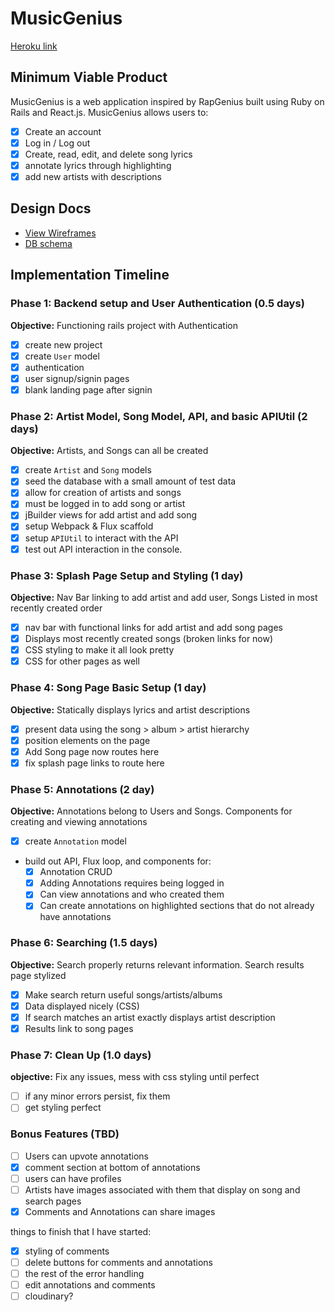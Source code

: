 # MusicGenius

[Heroku link][heroku]

[heroku]: http://www.herokuapp.com

## Minimum Viable Product

MusicGenius is a web application inspired by RapGenius built using Ruby on Rails
and React.js. MusicGenius allows users to:

<!-- This is a Markdown checklist. Use it to keep track of your
progress. Put an x between the brackets for a checkmark: [x] -->

- [x] Create an account
- [x] Log in / Log out
- [x] Create, read, edit, and delete song lyrics
- [x] annotate lyrics through highlighting
- [x] add new artists with descriptions

## Design Docs
* [View Wireframes][views]
* [DB schema][schema]

[views]: ./docs/views.md
[schema]: ./docs/schema.md

## Implementation Timeline

### Phase 1: Backend setup and User Authentication (0.5 days)

**Objective:** Functioning rails project with Authentication

- [x] create new project
- [x] create `User` model
- [x] authentication
- [x] user signup/signin pages
- [x] blank landing page after signin

### Phase 2: Artist Model, Song Model, API, and basic APIUtil (2 days)

**Objective:** Artists, and Songs can all be created

- [x] create `Artist` and `Song` models
- [x] seed the database with a small amount of test data
- [x] allow for creation of artists and songs
- [x] must be logged in to add song or artist
- [x] jBuilder views for add artist and add song
- [x] setup Webpack & Flux scaffold
- [x] setup `APIUtil` to interact with the API
- [x] test out API interaction in the console.

### Phase 3: Splash Page Setup and Styling (1 day)

**Objective:** Nav Bar linking to add artist and add user, Songs Listed in most recently created order

- [x] nav bar with functional links for add artist and add song pages
- [x] Displays most recently created songs (broken links for now)
- [x] CSS styling to make it all look pretty
- [x] CSS for other pages as well

### Phase 4: Song Page Basic Setup (1 day)

**Objective:** Statically displays lyrics and artist descriptions

- [x] present data using the song > album > artist hierarchy
- [x] position elements on the page
- [x] Add Song page now routes here
- [x] fix splash page links to route here

### Phase 5: Annotations (2 day)

**Objective:** Annotations belong to Users and Songs.  Components for creating and viewing annotations

- [x] create `Annotation` model
- build out API, Flux loop, and components for:
  - [x] Annotation CRUD
  - [x] Adding Annotations requires being logged in
  - [x] Can view annotations and who created them
  - [x] Can create annotations on highlighted sections that do not already have annotations

### Phase 6: Searching (1.5 days)

**Objective:** Search properly returns relevant information. Search results page stylized

- [x] Make search return useful songs/artists/albums
- [x] Data displayed nicely (CSS)
- [x] If search matches an artist exactly displays artist description
- [x] Results link to song pages

### Phase 7: Clean Up (1.0 days)

**objective:** Fix any issues, mess with css styling until perfect

- [ ] if any minor errors persist, fix them
- [ ] get styling perfect

### Bonus Features (TBD)
- [ ] Users can upvote annotations
- [x] comment section at bottom of annotations
- [ ] users can have profiles
- [ ] Artists have images associated with them that display on song and search pages
- [x] Comments and Annotations can share images

things to finish that I have started:

- [x] styling of comments
- [ ] delete buttons for comments and annotations
- [ ] the rest of the error handling
- [ ] edit annotations and comments
- [ ] cloudinary?  

[phase-one]: ./docs/phases/phase1.md
[phase-two]: ./docs/phases/phase2.md
[phase-three]: ./docs/phases/phase3.md
[phase-four]: ./docs/phases/phase4.md
[phase-five]: ./docs/phases/phase5.md
